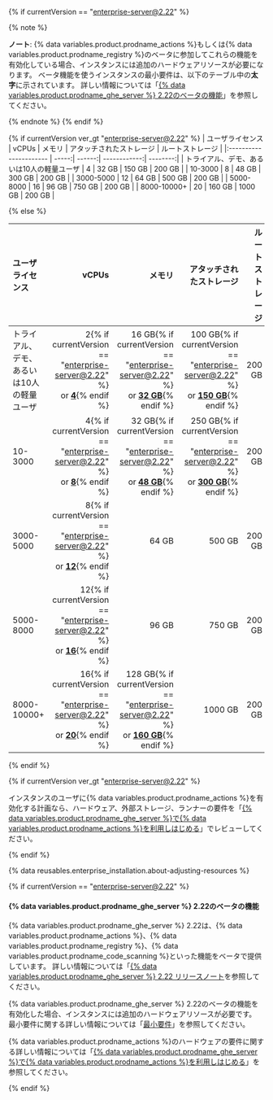 {% if currentVersion == "enterprise-server@2.22" %}

{% note %}

**ノート**: {% data variables.product.prodname_actions %}もしくは{% data variables.product.prodname_registry %}のベータに参加してこれらの機能を有効化している場合、インスタンスには追加のハードウェアリソースが必要になります。 ベータ機能を使うインスタンスの最小要件は、以下のテーブル中の**太字**に示されています。 詳しい情報については「[{% data variables.product.prodname_ghe_server %} 2.22のベータの機能](#beta-features-in-github-enterprise-server-222)」を参照してください。

{% endnote %}
{% endif %}

{% if currentVersion ver_gt "enterprise-server@2.22" %}
| ユーザライセンス               | vCPUs |    メモリ | アタッチされたストレージ | ルートストレージ |
|:---------------------- | -----:| ------:| ------------:| --------:|
| トライアル、デモ、あるいは10人の軽量ユーザ |     4 |  32 GB |       150 GB |   200 GB |
| 10-3000                |     8 |  48 GB |       300 GB |   200 GB |
| 3000-5000              |    12 |  64 GB |       500 GB |   200 GB |
| 5000-8000              |    16 |  96 GB |       750 GB |   200 GB |
| 8000-10000+            |    20 | 160 GB |      1000 GB |   200 GB |

{% else %}

| ユーザライセンス               |                                                                                                                                  vCPUs |                                                                                                                                            メモリ |                                                                                                                                   アタッチされたストレージ | ルートストレージ |
|:---------------------- | --------------------------------------------------------------------------------------------------------------------------------------:| ----------------------------------------------------------------------------------------------------------------------------------------------:| ----------------------------------------------------------------------------------------------------------------------------------------------:| --------:|
| トライアル、デモ、あるいは10人の軽量ユーザ |   2{% if currentVersion == "enterprise-server@2.22" %}<br/>or [**4**](#beta-features-in-github-enterprise-server-222){% endif %} |   16 GB{% if currentVersion == "enterprise-server@2.22" %}<br/>or [**32 GB**](#beta-features-in-github-enterprise-server-222){% endif %} | 100 GB{% if currentVersion == "enterprise-server@2.22" %}<br/>or [**150 GB**](#beta-features-in-github-enterprise-server-222){% endif %} |   200 GB |
| 10-3000                |   4{% if currentVersion == "enterprise-server@2.22" %}<br/>or [**8**](#beta-features-in-github-enterprise-server-222){% endif %} |   32 GB{% if currentVersion == "enterprise-server@2.22" %}<br/>or [**48 GB**](#beta-features-in-github-enterprise-server-222){% endif %} | 250 GB{% if currentVersion == "enterprise-server@2.22" %}<br/>or [**300 GB**](#beta-features-in-github-enterprise-server-222){% endif %} |   200 GB |
| 3000-5000              |  8{% if currentVersion == "enterprise-server@2.22" %}<br/>or [**12**](#beta-features-in-github-enterprise-server-222){% endif %} |                                                                                                                                          64 GB |                                                                                                                                         500 GB |   200 GB |
| 5000-8000              | 12{% if currentVersion == "enterprise-server@2.22" %}<br/>or [**16**](#beta-features-in-github-enterprise-server-222){% endif %} |                                                                                                                                          96 GB |                                                                                                                                         750 GB |   200 GB |
| 8000-10000+            | 16{% if currentVersion == "enterprise-server@2.22" %}<br/>or [**20**](#beta-features-in-github-enterprise-server-222){% endif %} | 128 GB{% if currentVersion == "enterprise-server@2.22" %}<br/>or [**160 GB**](#beta-features-in-github-enterprise-server-222){% endif %} |                                                                                                                                        1000 GB |   200 GB |

{% endif %}

{% if currentVersion ver_gt "enterprise-server@2.22" %}

インスタンスのユーザに{% data variables.product.prodname_actions %}を有効化する計画なら、ハードウェア、外部ストレージ、ランナーの要件を「[{% data variables.product.prodname_ghe_server %}で{% data variables.product.prodname_actions %}を利用しはじめる](/admin/github-actions/getting-started-with-github-actions-for-github-enterprise-server)」でレビューしてください。

{% endif %}

{% data reusables.enterprise_installation.about-adjusting-resources %}

{% if currentVersion == "enterprise-server@2.22" %}

#### {% data variables.product.prodname_ghe_server %} 2.22のベータの機能

{% data variables.product.prodname_ghe_server %} 2.22は、{% data variables.product.prodname_actions %}、{% data variables.product.prodname_registry %}、{% data variables.product.prodname_code_scanning %}といった機能をベータで提供しています。 詳しい情報については「[{% data variables.product.prodname_ghe_server %} 2.22 リリースノート](/enterprise-server@2.22/admin/release-notes#2.22.0)を参照してください。

{% data variables.product.prodname_ghe_server %} 2.22のベータの機能を有効化した場合、インスタンスには追加のハードウェアリソースが必要です。 最小要件に関する詳しい情報については「[最小要件](#minimum-requirements)」を参照してください。

{% data variables.product.prodname_actions %}のハードウェアの要件に関する詳しい情報については「[{% data variables.product.prodname_ghe_server %}で{% data variables.product.prodname_actions %}を利用しはじめる](/admin/github-actions/getting-started-with-github-actions-for-github-enterprise-server#review-hardware-considerations)」を参照してください。

{% endif %}
